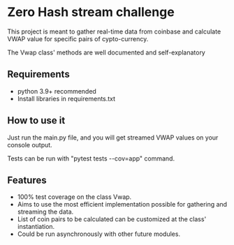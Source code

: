 # Zero Hash stream challenge

This project is meant to gather real-time data from coinbase and calculate VWAP value for specific pairs of cypto-currency.

The Vwap class' methods are well documented and self-explanatory

## Requirements

- python 3.9+ recommended
- Install libraries in requirements.txt

## How to use it

Just run the main.py file, and you will get streamed VWAP values on your console output.

Tests can be run with "pytest tests --cov=app" command.

## Features

- 100% test coverage on the class Vwap.
- Aims to use the most efficient implementation possible for gathering and streaming the data.
- List of coin pairs to be calculated can be customized at the class' instantiation.
- Could be run asynchronously with other future modules.